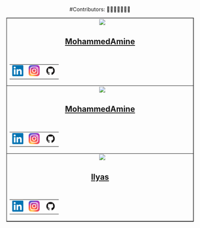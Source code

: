 <div align="center">
    #Contributors: 👨‍💻👩‍💻🧑🏻‍💻
</div>

<!-- CONTRIBUTER -->
<table border="1|0" align="center">
<!--=== Copy this section starting from this line and ending with the line mentioned===-->
<tr>
        <td align="center" width="600">
        &nbsp;&nbsp
            <a href="https://github.com/medchetoui">
				<img src="https://avatars.githubusercontent.com/u/149297561?v=4" width="50">
                <h2>MohammedAmine </h2>
            </a>
            <br>            
            <table>
                
<!-- LINKED IN -->
<td>
<a href="https://www.linkedin.com/in/mohammedamine-chetoui-449864258/">
    <img src="./img/linkedin-logo.png" width="30">
</a>
</td>
<!--// LINKED IN //-->
<!-- INSTAGRAM -->
<td>
<a href="https://www.instagram.com/chetouimed/">
    <img src="./img/instagram-logo.png" width="30">
</a>
</td>
<!--// INSTAGRAM //-->
<!-- GITHUB -->
<td>
<a href="https://github.com/medchetoui">
    <img src="./img/github-logo.png" width="30">
</a>
</td>
<!--// GITHUB //-->
</tr>
</table>            
</td>
</tr>
<tr>
        <td align="center" width="600">
        &nbsp;&nbsp
            <a href="https://github.com/medchetoui">
				<img src="https://avatars.githubusercontent.com/u/149297561?v=4" width="50">
                <h2>MohammedAmine </h2>
            </a>
            <br>            
            <table>
                
<!-- LINKED IN -->
<td>
<a href="https://www.linkedin.com/in/mohammedamine-chetoui-449864258/">
    <img src="./img/linkedin-logo.png" width="30">
</a>
</td>
<!--// LINKED IN //-->
<!-- INSTAGRAM -->
<td>
<a href="https://www.instagram.com/chetouimed/">
    <img src="./img/instagram-logo.png" width="30">
</a>
</td>
<!--// INSTAGRAM //-->
<!-- GITHUB -->
<td>
<a href="https://github.com/medchetoui">
    <img src="./img/github-logo.png" width="30">
</a>
</td>
<!--// GITHUB //-->
</tr>
</table>            
</td>
</tr>
<!--=== Copy this section starting from this line and ending with the line mentioned===-->
<tr>
        <td align="center" width="600">
        &nbsp;&nbsp
            <a href="https://github.com/codewithilyas">
				<img src="https://avatars.githubusercontent.com/u/186742713?v=4" width="50">
                <h2>Ilyas </h2>
            </a>
            <br>            
            <table>
                
<!-- LINKED IN -->
<td>
<a href="https://www.linkedin.com/in/mohammedamine-chetoui-449864258/">
    <img src="./img/linkedin-logo.png" width="30">
</a>
</td>
<!--// LINKED IN //-->
<!-- INSTAGRAM -->
<td>
<a href="https://www.instagram.com/chetouimed/">
    <img src="./img/instagram-logo.png" width="30">
</a>
</td>
<!--// INSTAGRAM //-->
<!-- GITHUB -->
<td>
<a href="https://github.com/medchetoui">
    <img src="./img/github-logo.png" width="30">
</a>
</td>
<!--// GITHUB //-->
</tr>
</table>            
</td>
</tr>

